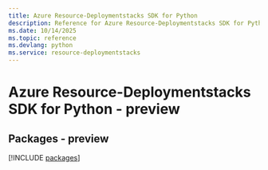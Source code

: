```yaml
---
title: Azure Resource-Deploymentstacks SDK for Python
description: Reference for Azure Resource-Deploymentstacks SDK for Python
ms.date: 10/14/2025
ms.topic: reference
ms.devlang: python
ms.service: resource-deploymentstacks
---
```

# Azure Resource-Deploymentstacks SDK for Python - preview
## Packages - preview
[!INCLUDE [packages](resource-deploymentstacks-index.md)]